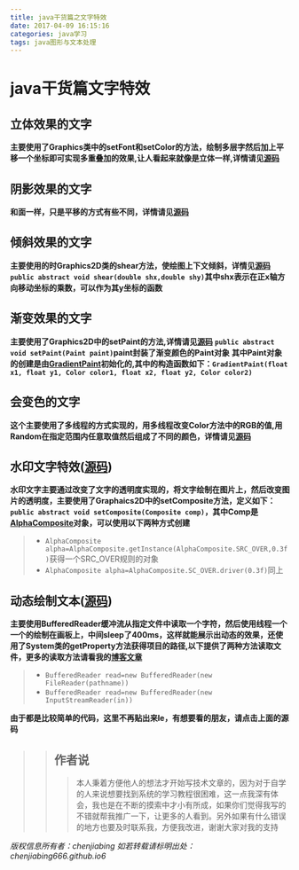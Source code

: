 ```yaml
---
title: java干货篇之文字特效
date: 2017-04-09 16:15:16
categories: java学习
tags: java图形与文本处理
---
```


# java干货篇文字特效
## 立体效果的文字
**主要使用了Graphics类中的setFont和setColor的方法，绘制多层字然后加上平移一个坐标即可实现多重叠加的效果,让人看起来就像是立体一样,详情请见[源码](https://github.com/chenjiabing666/java_provide/tree/master/039)**

## 阴影效果的文字
**和面一样，只是平移的方式有些不同，详情请见[源码](https://github.com/chenjiabing666/java_provide/tree/master/040)**

## 倾斜效果的文字
**主要使用的时Graphics2D类的shear方法，使绘图上下文倾斜，详情见[源码](https://github.com/chenjiabing666/java_provide/tree/master/041)**
**`public abstract void shear(double shx,double shy)`其中shx表示在正x轴方向移动坐标的乘数，可以作为其y坐标的函数**

## 渐变效果的文字
**主要使用了Graphics2D中的setPaint的方法,详情请见[源码](https://github.com/chenjiabing666/java_provide/tree/master/042)**
**`public abstract void setPaint(Paint paint)`paint封装了渐变颜色的Paint对象**
**其中Paint对象的创建是由[GradientPaint](http://tool.oschina.net/uploads/apidocs/jdk-zh/java/awt/GradientPaint.html)初始化的,其中的构造函数如下：`GradientPaint(float x1, float y1, Color color1, float x2, float y2, Color color2) `**

## 会变色的文字
**这个主要使用了多线程的方式实现的，用多线程改变Color方法中的RGB的值,用Random在指定范围内任意取值然后组成了不同的颜色，详情请见[源码](https://github.com/chenjiabing666/java_provide/tree/master/043)**

## 水印文字特效([源码](https://github.com/chenjiabing666/java_provide/tree/master/044))
**水印文字主要通过改变了文字的透明度实现的，将文字绘制在图片上，然后改变图片的透明度，主要使用了Graphaics2D中的setComposite方法，定义如下：**
**`public abstract void setComposite(Composite comp)`，其中Comp是[AlphaComposite](http://tool.oschina.net/uploads/apidocs/jdk-zh/java/awt/AlphaComposite.html)对象，可以使用以下两种方式创建**
>* `AlphaComposite alpha=AlphaComposite.getInstance(AlphaComposite.SRC_OVER,0.3f)`获得一个SRC_OVER规则的对象
>* `AlphaComposite alpha=AlphaComposite.SC_OVER.driver(0.3f)`同上

## 动态绘制文本([源码](https://github.com/chenjiabing666/java_provide/tree/master/046))
**主要使用BufferedReader缓冲流从指定文件中读取一个字符，然后使用线程一个一个的绘制在画板上，中间sleep了400ms，这样就能展示出动态的效果，还使用了System类的getProperty方法获得项目的路径,以下提供了两种方法读取文件，更多的读取方法请看我的[博客文章](https://chenjiabing666.github.io/2017/03/25/java%E4%B8%AD%E7%9A%84IO%E6%93%8D%E4%BD%9C/)**
>* `BufferedReader read=new BufferedReader(new FileReader(pathname))`
>* `BufferedReader read=new BufferedReader(new InputStreamReader(in))`

**由于都是比较简单的代码，这里不再贴出来le，有想要看的朋友，请点击上面的源码**







>>## 作者说
>>> 本人秉着方便他人的想法才开始写技术文章的，因为对于自学的人来说想要找到系统的学习教程很困难，这一点我深有体会，我也是在不断的摸索中才小有所成，如果你们觉得我写的不错就帮我推广一下，让更多的人看到。另外如果有什么错误的地方也要及时联系我，方便我改进，谢谢大家对我的支持

*版权信息所有者：chenjiabing*
*如若转载请标明出处：chenjiabing666.github.io6*